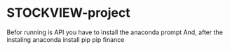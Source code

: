 # STOCKVIEW-project
Befor running is API you have to install the anaconda prompt
And, after the instaling anaconda install pip 
pip finance 
